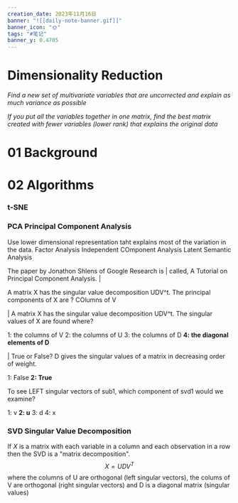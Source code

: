 ```yaml
---
creation_date: 2023年11月16日
banner: "![[daily-note-banner.gif]]"
banner_icon: "🌞"
tags: "#笔记"
banner_y: 0.4705
---
```


# Dimensionality Reduction

*Find a new set of multivariate variables that are uncorrected and explain as much variance as possible*

*If you put all the variables together in one matrix, find the best matrix created with fewer variables (lower rank) that explains the original data*

# 01 Background

# 02 Algorithms
### t-SNE

### PCA Principal Component Analysis
Use lower dimensional representation taht explains most of the variation in the data.
Factor Analysis
Independent COmponent Analysis
Latent Semantic Analysis

The paper by Jonathon Shlens of Google Research is
| called, A Tutorial on Principal Component Analysis. |

 A matrix X has the singular value decomposition UDV^t. The principal components of X are ? COlumns of V

| A matrix X has the singular value decomposition UDV^t. The singular values of X are found where?

1: the columns of V
2: the columns of U
3: the columns of D
**4: the diagonal elements of D**

| True or False? D gives the singular values of a matrix in decreasing order of weight.

1: False
**2: True**

 To see LEFT singular vectors of sub1, which component of svd1 would we examine?

1: v
**2: u**
3: d
4: x


### SVD Singular Value Decomposition
If *X* is a matrix with each variable in a column and each observation in a row then the SVD is a "matrix decomposition".
$$X = UDV^T$$
where the columns of U are orthogonal (left singular vectors), the colums of V are orthogonal (right singular vectors) and D is a diagonal matrix (singular values)